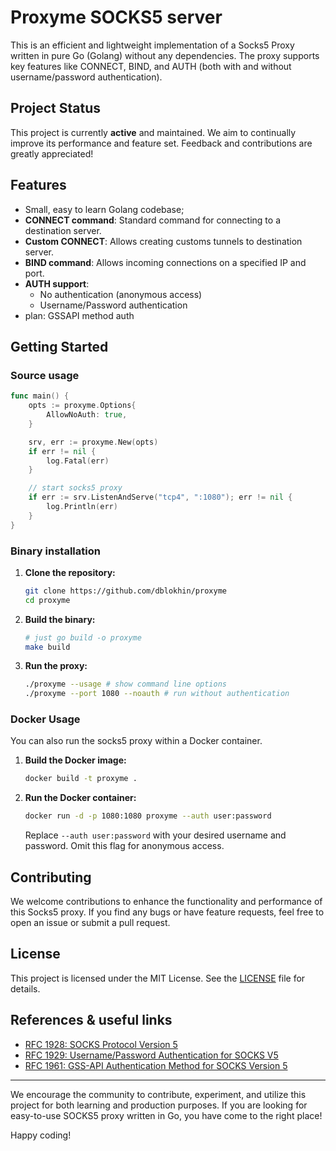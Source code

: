 # Proxyme SOCKS5 server
This is an efficient and lightweight implementation of a Socks5 Proxy written in pure Go (Golang) without any
dependencies. The proxy supports key features like CONNECT, BIND, and AUTH (both with and without username/password 
authentication).

## Project Status
This project is currently **active** and maintained. We aim to continually improve its performance and feature set. 
Feedback and contributions are greatly appreciated!

## Features
- Small, easy to learn Golang codebase;
- **CONNECT command**: Standard command for connecting to a destination server.
- **Custom CONNECT**: Allows creating customs tunnels to destination server.
- **BIND command**: Allows incoming connections on a specified IP and port.
- **AUTH support**:
    - No authentication (anonymous access)
    - Username/Password authentication
- plan: GSSAPI method auth

## Getting Started
### Source usage
```go
func main() {
    opts := proxyme.Options{
        AllowNoAuth: true,
    }

    srv, err := proxyme.New(opts)
    if err != nil {
        log.Fatal(err)
    }

    // start socks5 proxy
    if err := srv.ListenAndServe("tcp4", ":1080"); err != nil {
        log.Println(err)
    }
}
```

### Binary installation

1. **Clone the repository:**
   ```bash
   git clone https://github.com/dblokhin/proxyme
   cd proxyme
   ```

2. **Build the binary:**
   ```bash
   # just go build -o proxyme
   make build
   ```

3. **Run the proxy:**
   ```bash
   ./proxyme --usage # show command line options
   ./proxyme --port 1080 --noauth # run without authentication
   ```

### Docker Usage
You can also run the socks5 proxy within a Docker container.

1. **Build the Docker image:**
   ```bash
   docker build -t proxyme .
   ```

2. **Run the Docker container:**
   ```bash
   docker run -d -p 1080:1080 proxyme --auth user:password
   ```

   Replace `--auth user:password` with your desired username and password. Omit this flag for anonymous access.

## Contributing
We welcome contributions to enhance the functionality and performance of this Socks5 proxy. If you find any bugs or have feature requests, feel free to open an issue or submit a pull request.

## License
This project is licensed under the MIT License. See the [LICENSE](LICENSE) file for details.


## References & useful links
* [RFC 1928: SOCKS Protocol Version 5](http://www.ietf.org/rfc/rfc1928.txt)
* [RFC 1929: Username/Password Authentication for SOCKS V5](http://www.ietf.org/rfc/rfc1929.txt)
* [RFC 1961: GSS-API Authentication Method for SOCKS Version 5](http://www.ietf.org/rfc/rfc1961.txt)

---

We encourage the community to contribute, experiment, and utilize this project for both learning and production purposes. If you are looking for easy-to-use SOCKS5 proxy written in Go, you have come to the right place!

Happy coding!
